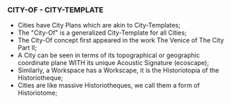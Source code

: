 ### CITY-OF - CITY-TEMPLATE
* Cities have City Plans which are akin to City-Templates;
* The "City-Of" is a generalized City-Template for all Cities;
* The City-Of concept first appeared in the work The Venice of The City Part II;
* A City can be seen in terms of its topographical or geographic coordinate plane WITH its unique Acoustic Signature (ecoscape);
* Similarly, a Workspace has a Workscape, it is the Historiotopia of the Historiotheque;
* Cities are like massive Historiotheques, we call them a form of Historiotome;

